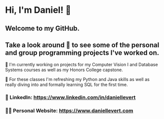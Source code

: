# Hi, I'm Daniel! 👋
## Welcome to my GitHub.
## Take a look around 👀 to see some of the personal and group programming projects I've worked on.
🔭 I'm currently working on projects for my Computer Vision I and Database Systems courses as well as my Honors College capstone.

🌱 For these classes I'm refreshing my Python and Java skills as well as really diving into and formally learning SQL for the first time.
### 🔗 LinkedIn: https://www.linkedin.com/in/daniellevert
### 👨‍💻 Personal Website: https://www.daniellevert.com
